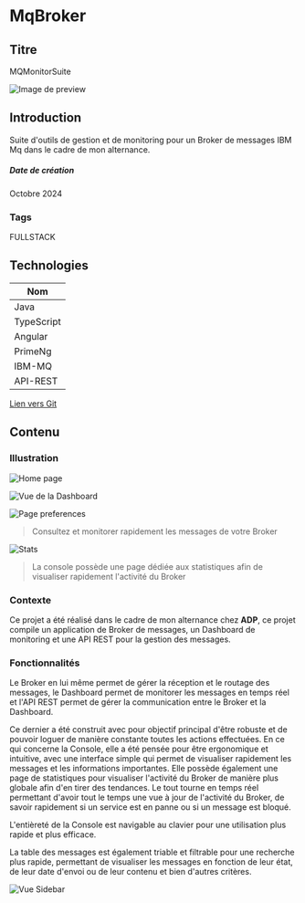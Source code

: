# MqBroker

## Titre

MQMonitorSuite

![Image de preview](https://raw.githubusercontent.com/Eric-Philippe/MQMonitorSuite-Broker/refs/heads/main/res/Home.png)

## Introduction

Suite d'outils de gestion et de monitoring pour un Broker de messages IBM Mq dans le cadre de mon alternance.

##### Date de création

Octobre 2024

### Tags

FULLSTACK

## Technologies

| Nom        |
| ---------- |
| Java       |
| TypeScript |
| Angular    |
| PrimeNg    |
| IBM-MQ     |
| API-REST   |

[Lien vers Git](https://github.com/Eric-Philippe/MQMonitorSuite-Broker)

## Contenu

### Illustration

![Home page](https://raw.githubusercontent.com/Eric-Philippe/MQMonitorSuite-Broker/refs/heads/main/res/Home.png)

![Vue de la Dashboard](https://raw.githubusercontent.com/Eric-Philippe/MQMonitorSuite-Broker/refs/heads/main/res/Table.png)

![Page preferences](https://raw.githubusercontent.com/Eric-Philippe/MQMonitorSuite-Broker/refs/heads/main/res/Preferences.png)

> Consultez et monitorer rapidement les messages de votre Broker

![Stats](https://raw.githubusercontent.com/Eric-Philippe/MQMonitorSuite-Broker/refs/heads/main/res/Graph.png)

> La console possède une page dédiée aux statistiques afin de visualiser rapidement l'activité du Broker

### Contexte

Ce projet a été réalisé dans le cadre de mon alternance chez **ADP**, ce projet compile un application de Broker de messages, un Dashboard de monitoring et une API REST pour la gestion des messages.

### Fonctionnalités

Le Broker en lui même permet de gérer la réception et le routage des messages, le Dashboard permet de monitorer les messages en temps réel et l'API REST permet de gérer la communication entre le Broker et la Dashboard.

Ce dernier a été construit avec pour objectif principal d'être robuste et de pouvoir loguer de manière constante toutes les actions effectuées.
En ce qui concerne la Console, elle a été pensée pour être ergonomique et intuitive, avec une interface simple qui permet de visualiser rapidement les messages et les informations importantes. Elle possède également une page de statistiques pour visualiser l'activité du Broker de manière plus globale afin d'en tirer des tendances. Le tout tourne en temps réel permettant d'avoir tout le temps une vue à jour de l'activité du Broker, de savoir rapidement si un service est en panne ou si un message est bloqué.

L'entièreté de la Console est navigable au clavier pour une utilisation plus rapide et plus efficace.

La table des messages est également triable et filtrable pour une recherche plus rapide, permettant de visualiser les messages en fonction de leur état, de leur date d'envoi ou de leur contenu et bien d'autres critères.

![Vue Sidebar](https://raw.githubusercontent.com/Eric-Philippe/MQMonitorSuite-Broker/refs/heads/main/res/Sidebar.png)
